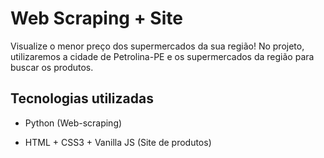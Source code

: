 # Web Scraping + Site

Visualize o menor preço dos supermercados da sua região! No projeto, utilizaremos a cidade de Petrolina-PE e os supermercados da região para buscar os produtos.

## Tecnologias utilizadas

- Python (Web-scraping)

- HTML + CSS3 + Vanilla JS (Site de produtos)
